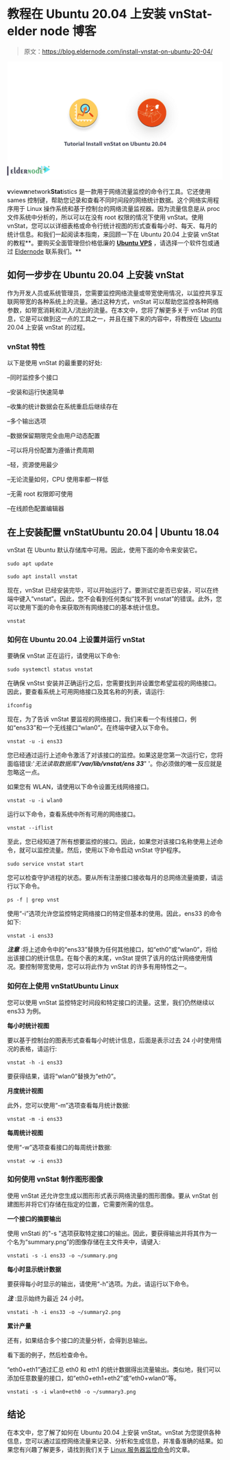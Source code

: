 # 教程在 Ubuntu 20.04 上安装 vnStat-elder node 博客

> 原文：<https://blog.eldernode.com/install-vnstat-on-ubuntu-20-04/>

![Tutorial Install vnStat on Ubuntu 20.04](img/ec95ea5167bbf75af0a6289c00606a39.png)

**v**view**n**network**Stat**istics 是一款用于网络流量监控的命令行工具。它还使用 sames 控制键，帮助您记录和查看不同时间段的网络统计数据。这个网络实用程序用于 Linux 操作系统和基于控制台的网络流量监视器。因为流量信息是从 proc 文件系统中分析的，所以可以在没有 root 权限的情况下使用 vnStat。使用 vnStat，您可以以详细表格或命令行统计视图的形式查看每小时、每天、每月的统计信息。和我们一起阅读本指南，来回顾一下在 Ubuntu 20.04 上安装 vnStat 的教程**。要购买全面管理但价格低廉的 **[Ubuntu VPS](https://eldernode.com/ubuntu-vps/)** ，请选择一个软件包或通过 [Eldernode](https://eldernode.com/) 联系我们。**

## **如何一步步在 Ubuntu 20.04 上安装 vnStat**

作为开发人员或系统管理员，您需要监控网络流量或带宽使用情况，以监控共享互联网带宽的各种系统上的流量。通过这种方式，vnStat 可以帮助您监控各种网络参数，如带宽消耗和流入/流出的流量。在本文中，您将了解更多关于 vnStat 的信息，它是可以做到这一点的工具之一，并且在接下来的内容中，将教授在 [Ubuntu](https://blog.eldernode.com/tag/ubuntu/) 20.04 上安装 vnStat 的过程。

### **vnStat 特性**

以下是使用 vnStat 的最重要的好处:

–同时监控多个接口

–安装和运行快速简单

–收集的统计数据会在系统重启后继续存在

–多个输出选项

–数据保留期限完全由用户动态配置

–可以将月份配置为遵循计费周期

–轻，资源使用最少

–无论流量如何，CPU 使用率都一样低

–无需 root 权限即可使用

–在线颜色配置编辑器

## **在**上安装配置 vnStat**Ubuntu 20.04 | Ubuntu 18.04**

vnStat 在 Ubuntu 默认存储库中可用。因此，使用下面的命令来安装它。

```
sudo apt update
```

```
sudo apt install vnstat
```

现在，vnStat 已经安装完毕，可以开始运行了。要测试它是否已安装，可以在终端中键入“vnstat”。因此，您不会看到任何类似“找不到 vnstat”的错误。此外，您可以使用下面的命令来获取所有网络接口的基本统计信息。

```
vnstat
```

### **如何在** **Ubuntu 20.04** 上设置并运行 vnStat

要确保 vnStat 正在运行，请使用以下命令:

```
sudo systemctl status vnstat
```

在确保 vnStst 安装并正确运行之后，您需要找到并设置您希望监视的网络接口。因此，要查看系统上可用网络接口及其名称的列表，请运行:

```
ifconfig
```

现在，为了告诉 vnStat 要监视的网络接口，我们来看一个有线接口，例如“ens33”和一个无线接口“wlan0”。在终端中键入以下命令。

```
vnstat -u -i ens33
```

您已经通过运行上述命令激活了对该接口的监控。如果这是您第一次运行它，您将面临错误:'*无法读取数据库"**/var/lib/vnstat/ens 33***" '。你必须做的唯一反应就是忽略这一点。

如果您有 WLAN，请使用以下命令设置无线网络接口。

```
vnstat -u -i wlan0
```

运行以下命令，查看系统中所有可用的网络接口。

```
vnstat --iflist
```

至此，您已经知道了所有想要监控的接口。因此，如果您对该接口名称使用上述命令，就可以监控流量。然后，使用以下命令启动 vnStat 守护程序。

```
sudo service vnstat start
```

您可以检查守护进程的状态。要从所有注册接口接收每月的总网络流量摘要，请运行以下命令。

```
ps -f | grep vnst
```

使用“-i”选项允许您监控特定网络接口的特定但基本的使用。因此，ens33 的命令如下:

```
vnstat -i ens33
```

***注意*** :将上述命令中的“ens33”替换为任何其他接口，如“eth0”或“wlan0”，将给出该接口的统计信息。在每个表的末尾，vnStat 提供了该月的估计网络使用情况。要控制带宽使用，您可以将此作为 vnStat 的许多有用特性之一。

### **如何在**上使用 vnStat**Ubuntu Linux**

您可以使用 vnStat 监控特定时间段和特定接口的流量。这里，我们仍然继续以 ens33 为例。

**每小时统计视图**

要以基于控制台的图表形式查看每小时统计信息，后面是表示过去 24 小时使用情况的表格，请运行:

```
vnstat -h -i ens33
```

要获得结果，请将“wlan0”替换为“eth0”。

**月度统计视图**

此外，您可以使用“-m”选项查看每月统计数据:

```
vnstat -m -i ens33
```

**每周统计视图**

使用“-w”选项查看接口的每周统计数据:

```
vnstat -w -i ens33
```

### **如何使用 vnStat 制作图形图像**

使用 vnStat 还允许您生成以图形形式表示网络流量的图形图像。要从 vnStat 创建图形并将它们存储在指定的位置，它需要所需的信息。

**一个接口的摘要输出**

使用 vnStati 的"-s "选项获取特定接口的输出。因此，要获得输出并将其作为一个名为“summary.png”的图像存储在主文件夹中，请键入:

```
vnstati -s -i ens33 -o ~/summary.png
```

**每小时显示统计数据**

要获得每小时显示的输出，请使用“-h”选项。为此，请运行以下命令。

***注*** :显示始终为最近 24 小时。

```
vnstati -h -i ens33 -o ~/summary2.png
```

**累计产量**

还有，如果结合多个接口的流量分析，会得到总输出。

看下面的例子，然后检查命令。

“eth0+eth1”通过汇总 eth0 和 eth1 的统计数据得出流量输出。类似地，我们可以添加任意数量的接口，如“eth0+eth1+eth2”或“eth0+wlan0”等。

```
vnstati -s -i wlan0+eth0 -o ~/summary3.png
```

## 结论

在本文中，您了解了如何在 Ubuntu 20.04 上安装 vnStat。vnStat 为您提供各种信息，您可以通过监控网络流量来记录、分析和生成信息，并准备准确的结果。如果您有兴趣了解更多，请找到我们关于 [Linux 服务器监控命令](https://blog.eldernode.com/linux-server-monitoring-commands/)的文章。